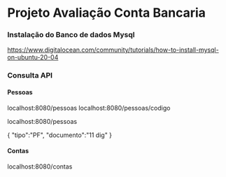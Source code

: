 # Projeto  Avaliação Conta Bancaria

### Instalação do Banco de dados Mysql

https://www.digitalocean.com/community/tutorials/how-to-install-mysql-on-ubuntu-20-04

### Consulta API

#### Pessoas
  localhost:8080/pessoas
  localhost:8080/pessoas/codigo
  
  
  localhost:8080/pessoas
  
  { 
    "tipo":"PF",
    "documento":"11 dig"
  }
  
  
  
#### Contas

localhost:8080/contas
  
  
  
